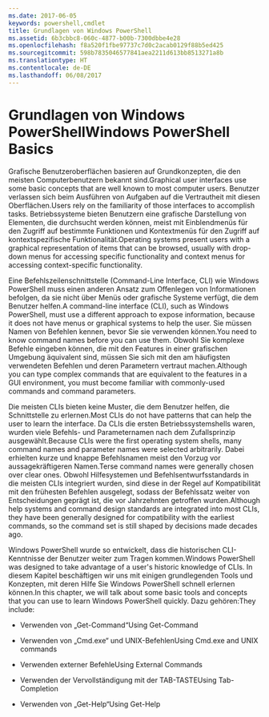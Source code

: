 ```yaml
---
ms.date: 2017-06-05
keywords: powershell,cmdlet
title: Grundlagen von Windows PowerShell
ms.assetid: 6b3cbbc8-060c-4877-b00b-7300dbbe4e28
ms.openlocfilehash: f8a520f1fbe97737c7d0c2acab0129f88b5ed425
ms.sourcegitcommit: 598b7835046577841aea2211d613bb8513271a8b
ms.translationtype: HT
ms.contentlocale: de-DE
ms.lasthandoff: 06/08/2017
---
```

# <a name="windows-powershell-basics"></a><span data-ttu-id="bce80-103">Grundlagen von Windows PowerShell</span><span class="sxs-lookup"><span data-stu-id="bce80-103">Windows PowerShell Basics</span></span>
<span data-ttu-id="bce80-104">Grafische Benutzeroberflächen basieren auf Grundkonzepten, die den meisten Computerbenutzern bekannt sind.</span><span class="sxs-lookup"><span data-stu-id="bce80-104">Graphical user interfaces use some basic concepts that are well known to most computer users.</span></span> <span data-ttu-id="bce80-105">Benutzer verlassen sich beim Ausführen von Aufgaben auf die Vertrautheit mit diesen Oberflächen.</span><span class="sxs-lookup"><span data-stu-id="bce80-105">Users rely on the familiarity of those interfaces to accomplish tasks.</span></span> <span data-ttu-id="bce80-106">Betriebssysteme bieten Benutzern eine grafische Darstellung von Elementen, die durchsucht werden können, meist mit Einblendmenüs für den Zugriff auf bestimmte Funktionen und Kontextmenüs für den Zugriff auf kontextspezifische Funktionalität.</span><span class="sxs-lookup"><span data-stu-id="bce80-106">Operating systems present users with a graphical representation of items that can be browsed, usually with drop-down menus for accessing specific functionality and context menus for accessing context-specific functionality.</span></span>

<span data-ttu-id="bce80-107">Eine Befehlszeilenschnittstelle (Command-Line Interface, CLI) wie Windows PowerShell muss einen anderen Ansatz zum Offenlegen von Informationen befolgen, da sie nicht über Menüs oder grafische Systeme verfügt, die dem Benutzer helfen.</span><span class="sxs-lookup"><span data-stu-id="bce80-107">A command-line interface (CLI), such as Windows PowerShell, must use a different approach to expose information, because it does not have menus or graphical systems to help the user.</span></span> <span data-ttu-id="bce80-108">Sie müssen Namen von Befehlen kennen, bevor Sie sie verwenden können.</span><span class="sxs-lookup"><span data-stu-id="bce80-108">You need to know command names before you can use them.</span></span> <span data-ttu-id="bce80-109">Obwohl Sie komplexe Befehle eingeben können, die mit den Features in einer grafischen Umgebung äquivalent sind, müssen Sie sich mit den am häufigsten verwendeten Befehlen und deren Parametern vertraut machen.</span><span class="sxs-lookup"><span data-stu-id="bce80-109">Although you can type complex commands that are equivalent to the features in a GUI environment, you must become familiar with commonly-used commands and command parameters.</span></span>

<span data-ttu-id="bce80-110">Die meisten CLIs bieten keine Muster, die dem Benutzer helfen, die Schnittstelle zu erlernen.</span><span class="sxs-lookup"><span data-stu-id="bce80-110">Most CLIs do not have patterns that can help the user to learn the interface.</span></span> <span data-ttu-id="bce80-111">Da CLIs die ersten Betriebssystemshells waren, wurden viele Befehls- und Parameternamen nach dem Zufallsprinzip ausgewählt.</span><span class="sxs-lookup"><span data-stu-id="bce80-111">Because CLIs were the first operating system shells, many command names and parameter names were selected arbitrarily.</span></span> <span data-ttu-id="bce80-112">Dabei erhielten kurze und knappe Befehlsnamen meist den Vorzug vor aussagekräftigeren Namen.</span><span class="sxs-lookup"><span data-stu-id="bce80-112">Terse command names were generally chosen over clear ones.</span></span> <span data-ttu-id="bce80-113">Obwohl Hilfesystemen und Befehlsentwurfsstandards in die meisten CLIs integriert wurden, sind diese in der Regel auf Kompatibilität mit den frühesten Befehlen ausgelegt, sodass der Befehlssatz weiter von Entscheidungen geprägt ist, die vor Jahrzehnten getroffen wurden.</span><span class="sxs-lookup"><span data-stu-id="bce80-113">Although help systems and command design standards are integrated into most CLIs, they have been generally designed for compatibility with the earliest commands, so the command set is still shaped by decisions made decades ago.</span></span>

<span data-ttu-id="bce80-114">Windows PowerShell wurde so entwickelt, dass die historischen CLI-Kenntnisse der Benutzer weiter zum Tragen kommen.</span><span class="sxs-lookup"><span data-stu-id="bce80-114">Windows PowerShell was designed to take advantage of a user's historic knowledge of CLIs.</span></span> <span data-ttu-id="bce80-115">In diesem Kapitel beschäftigen wir uns mit einigen grundlegenden Tools und Konzepten, mit deren Hilfe Sie Windows PowerShell schnell erlernen können.</span><span class="sxs-lookup"><span data-stu-id="bce80-115">In this chapter, we will talk about some basic tools and concepts that you can use to learn Windows PowerShell quickly.</span></span> <span data-ttu-id="bce80-116">Dazu gehören:</span><span class="sxs-lookup"><span data-stu-id="bce80-116">They include:</span></span>

-   <span data-ttu-id="bce80-117">Verwenden von „Get-Command“</span><span class="sxs-lookup"><span data-stu-id="bce80-117">Using Get-Command</span></span>

-   <span data-ttu-id="bce80-118">Verwenden von „Cmd.exe“ und UNIX-Befehlen</span><span class="sxs-lookup"><span data-stu-id="bce80-118">Using Cmd.exe and UNIX commands</span></span>

-   <span data-ttu-id="bce80-119">Verwenden externer Befehle</span><span class="sxs-lookup"><span data-stu-id="bce80-119">Using External Commands</span></span>

-   <span data-ttu-id="bce80-120">Verwenden der Vervollständigung mit der TAB-TASTE</span><span class="sxs-lookup"><span data-stu-id="bce80-120">Using Tab-Completion</span></span>

-   <span data-ttu-id="bce80-121">Verwenden von „Get-Help“</span><span class="sxs-lookup"><span data-stu-id="bce80-121">Using Get-Help</span></span>

